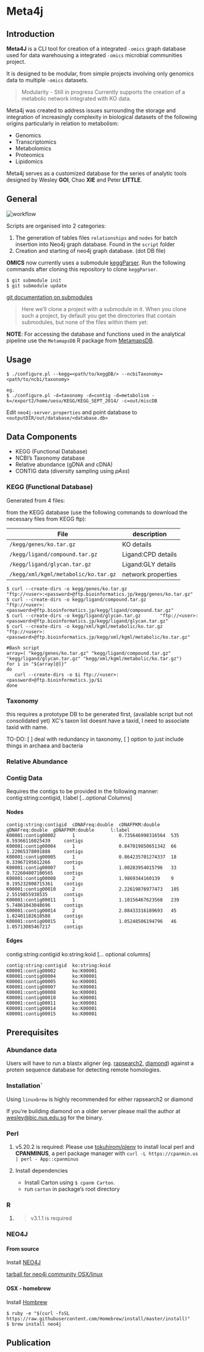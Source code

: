 Meta4j
====

## Introduction 

**Meta4J** is a CLI tool for creation of a integrated `-omics` graph database used for data warehousing a integrated `-omics` microbial communities project.

It is designed to be modular, from simple projects involving only genomics data to multiple `-omics` datasets.

> Modularity - Still in progress
> Currently supports the creation of a metabolic network integrated with KO data. 

Meta4j was created to address issues surrounding the storage and integration of increasingly complexity in biological datasets of the following origins particularly in 
relation to metabolism:

* Genomics
* Transcriptomics
* Metabolomics
* Proteomics
* Lipidomics

Meta4j serves as a customized database for the series of analytic tools designed by Wesley **GOI**, Chao **XIE** and Peter **LITTLE**. 

## General

![workflow](./workflow.png)

Scripts are organised into 2 categories:

1. The generation of tables files `relationships` and `nodes` for batch insertion into Neo4j graph database. Found in the `script` folder
2. Creation and starting of neo4j graph database. (dot DB file)

__OMICS__
now currently uses a submodule [keggParser](https://github.com/etheleon/keggParser). 
Run the following commands after cloning this repository to clone `keggParser`.

```
$ git submodule init
$ git submodule update
```

[git documentation on submodules](https://git-scm.com/book/en/v2/Git-Tools-Submodules)

> Here we’ll clone a project with a submodule in it.
> When you clone such a project, by default you get the directories that contain submodules, 
> but none of the files within them yet:

**NOTE**: For accessing the database and functions used in the analytical pipeline use the `MetamapsDB` R package from [MetamapsDB](https://github.com/etheleon/metamaps).

## Usage

```
$ ./configure.pl --kegg=<path/to/keggDB/> --ncbiTaxonomy=<path/to/ncbi/taxonomy>

eg. 
$ ./configure.pl -d=taxonomy -d=contig -d=metabolism -k=/export2/home/uesu/KEGG/KEGG_SEPT_2014/ -c=out/miscDB
```

Edit `neo4j-server.properties` and point database to `<outputDIR/out/database/<database.db>`

## Data Components

- KEGG (Functional Database)
- NCBI’s Taxonomy database
- Relative abundance (gDNA and cDNA)
- CONTIG data (diversity sampling using *pAss*)


### KEGG (Functional Database)

Generated from 4 files:


from the KEGG database (use the following commands to download the necessary files from KEGG ftp):

| File | description |
| ---- | ---- |
|`/kegg/genes/ko.tar.gz`| KO details |
|`/kegg/ligand/compound.tar.gz` | Ligand:CPD details| 
|`/kegg/ligand/glycan.tar.gz` | Ligand:GLY details |
|`/kegg/xml/kgml/metabolic/ko.tar.gz` | network properties |

```
$ curl --create-dirs -o kegg/genes/ko.tar.gz              "ftp://<user>:<password>@ftp.bioinformatics.jp/kegg/genes/ko.tar.gz"
$ curl --create-dirs -o kegg/ligand/compound.tar.gz       "ftp://<user>:<password>@ftp.bioinformatics.jp/kegg/ligand/compound.tar.gz"
$ curl --create-dirs -o kegg/ligand/glycan.tar.gz       "ftp://<user>:<password>@ftp.bioinformatics.jp/kegg/ligand/glycan.tar.gz"
$ curl --create-dirs -o kegg/xml/kgml/metabolic/ko.tar.gz "ftp://<user>:<password>@ftp.bioinformatics.jp/kegg/xml/kgml/metabolic/ko.tar.gz"

#Bash script
array=( "kegg/genes/ko.tar.gz" "kegg/ligand/compound.tar.gz" "kegg/ligand/glycan.tar.gz" "kegg/xml/kgml/metabolic/ko.tar.gz")
for i in "${array[@]}"
do
   curl --create-dirs -o $i ftp://<user>:<password>@ftp.bioinformatics.jp/$i
done
```

### Taxonomy

this requires a prototype DB to be generated first, (available script but not consolidated yet)
XC's taxon list doesnt have a taxid, I need to associate taxid with name.

TO-DO:
[ ] deal with redundancy in taxonomy, 
[ ] option to just include things in archaea and bacteria

### Relative Abundance


### Contig Data

Requires the contigs to be provided in the following manner:
contig:string:contigid, l:label [...optional Columns]


#### Nodes

```
contig:string:contigid  cDNAFreq:double  cDNAFPKM:double    gDNAFreq:double  gDNAFPKM:double      l:label
K00001:contig00002      1                0.735646998316564  535              8.59366116025439     contigs
K00001:contig00004      1                0.847019850651342  66               1.22065378091888     contigs
K00001:contig00005      1                0.864235701274337  18               0.33967195012266     contigs
K00001:contig00007      1                1.00283954015796   33               0.722604007100565    contigs
K00001:contig00008      2                1.9869344160139    9                0.195232008715361    contigs
K00001:contig00010      2                2.22619876977473   105              2.5519855938535      contigs
K00001:contig00011      1                1.10156467623568   239              5.74861043048696     contigs
K00001:contig00014      2                2.08433316189693   45               1.02401102610508     contigs
K00001:contig00015      1                1.05248506194796   46               1.05713085467217     contigs
```

#### Edges

contig:string:contigid  ko:string:koid [... optional columns]
```
contig:string:contigid  ko:string:koid
K00001:contig00002      ko:K00001
K00001:contig00004      ko:K00001
K00001:contig00005      ko:K00001
K00001:contig00007      ko:K00001
K00001:contig00008      ko:K00001
K00001:contig00010      ko:K00001
K00001:contig00011      ko:K00001
K00001:contig00014      ko:K00001
K00001:contig00015      ko:K00001
```



## Prerequisites

### Abundance data
Users will have to run a blastx aligner (eg. [rapsearch2](http://omics.informatics.indiana.edu/mg/RAPSearch2/), [diamond](https://github.com/bbuchfink/diamond/)) 
against a protein sequence database for detecting remote homologies.

### Installation`
Using `linuxbrew` is highly recommended for either rapsearch2 or diamond

If you’re building diamond on a older server please mail the author at wesley@bic.nus.edu.sg for the binary.

### Perl

1. v5.20.2 is required: 
   Please use [tokuhirom/plenv](https://github.com/tokuhirom/plenv) to install local perl 
   and **CPANMINUS**, a perl package manager with `curl -L https://cpanmin.us | perl - App::cpanminus` 

2. Install dependencies
    * Install Carton using `$ cpanm Carton`.
    * run `carton` in package’s root directory

### R

1. > v3.1.1 is required


### NEO4J

#### From source
Install [NEO4J](http://neo4j.com/download/)

[tarball for neo4j community OSX/linux](http://info.neotechnology.com/download-thanks.html?edition=community&release=2.3.0-M01&flavour=unix&_ga=1.119121161.1401797244.1431421615)

#### OSX - homebrew

Install [Hombrew](http://brew.sh/)

```
$ ruby -e "$(curl -fsSL https://raw.githubusercontent.com/Homebrew/install/master/install)"
$ brew install neo4j
```

## Publication
